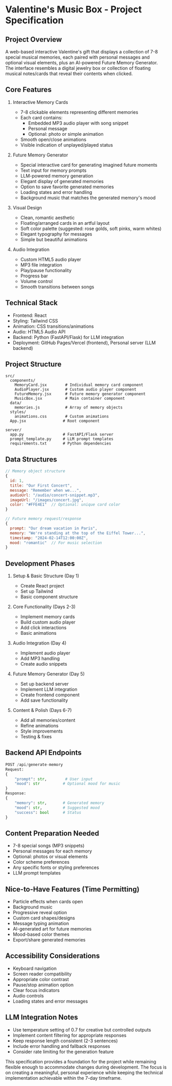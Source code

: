 # Valentine's Music Box - Project Specification

## Project Overview
A web-based interactive Valentine's gift that displays a collection of 7-8 special musical memories, each paired with personal messages and optional visual elements, plus an AI-powered Future Memory Generator. The interface resembles a digital jewelry box or collection of floating musical notes/cards that reveal their contents when clicked.

## Core Features
1. Interactive Memory Cards
   - 7-8 clickable elements representing different memories
   - Each card contains:
     - Embedded MP3 audio player with song snippet
     - Personal message
     - Optional: photo or simple animation
   - Smooth open/close animations
   - Visible indication of unplayed/played status

2. Future Memory Generator
   - Special interactive card for generating imagined future moments
   - Text input for memory prompts
   - LLM-powered memory generation
   - Elegant display of generated memories
   - Option to save favorite generated memories
   - Loading states and error handling
   - Background music that matches the generated memory's mood

3. Visual Design
   - Clean, romantic aesthetic
   - Floating/arranged cards in an artful layout
   - Soft color palette (suggested: rose golds, soft pinks, warm whites)
   - Elegant typography for messages
   - Simple but beautiful animations

4. Audio Integration
   - Custom HTML5 audio player
   - MP3 file integration
   - Play/pause functionality
   - Progress bar
   - Volume control
   - Smooth transitions between songs

## Technical Stack
- Frontend: React
- Styling: Tailwind CSS
- Animation: CSS transitions/animations
- Audio: HTML5 Audio API
- Backend: Python (FastAPI/Flask) for LLM integration
- Deployment: GitHub Pages/Vercel (frontend), Personal server (LLM backend)

## Project Structure
```
src/
  components/
    MemoryCard.jsx        # Individual memory card component
    AudioPlayer.jsx       # Custom audio player component
    FutureMemory.jsx      # Future memory generator component
    MusicBox.jsx          # Main container component
  data/
    memories.js           # Array of memory objects
  styles/
    animations.css        # Custom animations
  App.jsx                # Root component

server/
  app.py                 # FastAPI/Flask server
  prompt_template.py     # LLM prompt templates
  requirements.txt       # Python dependencies
```

## Data Structures
```javascript
// Memory object structure
{
  id: 1,
  title: "Our First Concert",
  message: "Remember when we...",
  audioUrl: "/audio/concert-snippet.mp3",
  imageUrl: "/images/concert.jpg",
  color: "#FFE4E1"  // Optional: unique card color
}

// Future memory request/response
{
  prompt: "Our dream vacation in Paris",
  memory: "We're standing at the top of the Eiffel Tower...",
  timestamp: "2024-02-14T12:00:00Z",
  mood: "romantic"  // For music selection
}
```

## Development Phases
1. Setup & Basic Structure (Day 1)
   - Create React project
   - Set up Tailwind
   - Basic component structure

2. Core Functionality (Days 2-3)
   - Implement memory cards
   - Build custom audio player
   - Add click interactions
   - Basic animations

3. Audio Integration (Day 4)
   - Implement audio player
   - Add MP3 handling
   - Create audio snippets

4. Future Memory Generator (Day 5)
   - Set up backend server
   - Implement LLM integration
   - Create frontend component
   - Add save functionality

5. Content & Polish (Days 6-7)
   - Add all memories/content
   - Refine animations
   - Style improvements
   - Testing & fixes

## Backend API Endpoints
```python
POST /api/generate-memory
Request:
{
    "prompt": str,        # User input
    "mood": str          # Optional mood for music
}
Response:
{
    "memory": str,       # Generated memory
    "mood": str,         # Suggested mood
    "success": bool      # Status
}
```

## Content Preparation Needed
- 7-8 special songs (MP3 snippets)
- Personal messages for each memory
- Optional: photos or visual elements
- Color scheme preferences
- Any specific fonts or styling preferences
- LLM prompt templates

## Nice-to-Have Features (Time Permitting)
- Particle effects when cards open
- Background music
- Progressive reveal option
- Custom card shapes/designs
- Message typing animation
- AI-generated art for future memories
- Mood-based color themes
- Export/share generated memories

## Accessibility Considerations
- Keyboard navigation
- Screen reader compatibility
- Appropriate color contrast
- Pause/stop animation option
- Clear focus indicators
- Audio controls
- Loading states and error messages

## LLM Integration Notes
- Use temperature setting of 0.7 for creative but controlled outputs
- Implement content filtering for appropriate responses
- Keep response length consistent (2-3 sentences)
- Include error handling and fallback responses
- Consider rate limiting for the generation feature

This specification provides a foundation for the project while remaining flexible enough to accommodate changes during development. The focus is on creating a meaningful, personal experience while keeping the technical implementation achievable within the 7-day timeframe.
